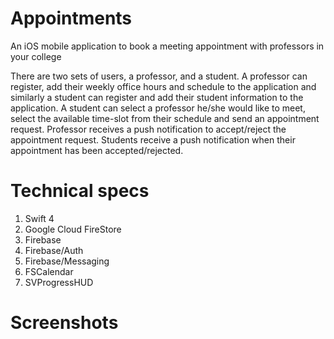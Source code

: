 # Appointments

An iOS mobile application to book a meeting appointment with professors in your college

There are two sets of users, a professor, and a student. A professor can register, add their weekly office hours and schedule to the application and similarly a student can register and add their student information to the application. A student can select a professor he/she would like to meet, select the available time-slot from their schedule and send an appointment request. Professor receives a push notification to accept/reject the appointment request. Students receive a push notification when their appointment has been accepted/rejected.

# Technical specs

1. Swift 4
2. Google Cloud FireStore
3. Firebase
4. Firebase/Auth
5. Firebase/Messaging
6. FSCalendar
7. SVProgressHUD

# Screenshots



